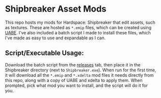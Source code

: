 # Shipbreaker Asset Mods
This repo hosts my mods for Hardspace: Shipbreaker that edit assets, such as textures. These are hosted as `*.emip` files, which can be created using [UABE](https://github.com/DerPopo/UABE). I've also included a batch script I made to install these files, which I've made as easy to use and expandable as I can.

## Script/Executable Usage:
Download the batch script from the [releases](https://github.com/Torphedo/Shipbreaker-AssetModding/releases) tab, then place it in the Shipbreaker directory (next to `Shipbreaker.exe`). When run for the first time, it will download all the `*.emip` and `*.xdelta` mod files it needs directly from this repo, along with a copy of UABE and xdelta to apply them. When prompted, pick what mod you want to install, and the script will do it for you.
